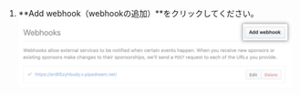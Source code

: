 1. **Add webhook（webhookの追加）**をクリックしてください。 ![[Webhooks] サイドバーの [Add webhook] ボタン](/assets/images/help/sponsors/add-webhook-sponsors-button.png)
